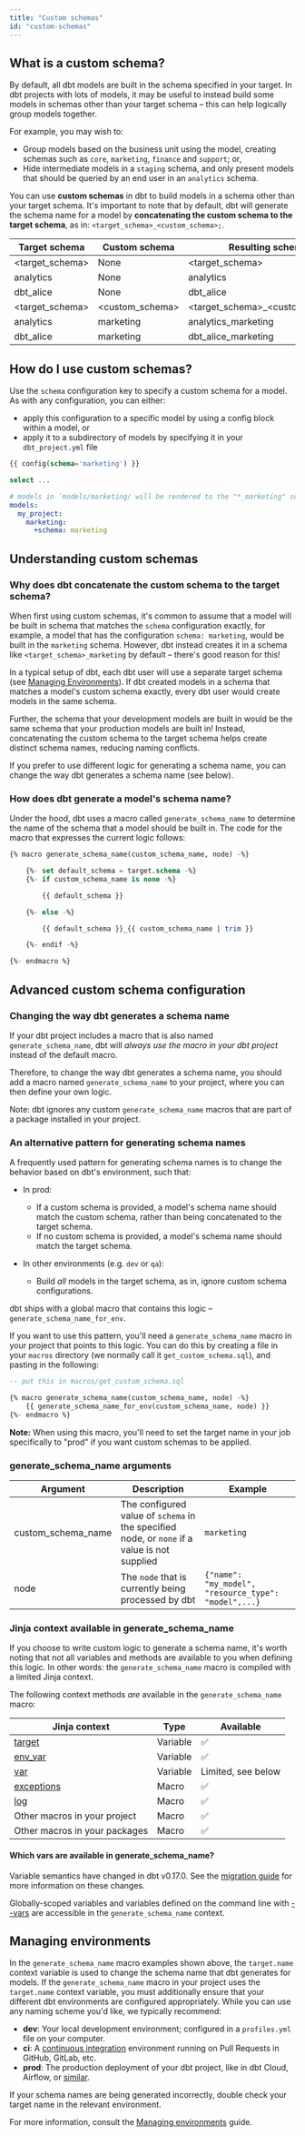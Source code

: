 ```yaml
---
title: "Custom schemas"
id: "custom-schemas"
---
```


## What is a custom schema?
By default, all dbt models are built in the schema specified in your target. In dbt projects with lots of models, it may be useful to instead build some models in schemas other than your target schema – this can help logically group models together.

For example, you may wish to:
* Group models based on the business unit using the model, creating schemas such as `core`, `marketing`, `finance` and `support`; or,
* Hide intermediate models in a `staging` schema, and only present models that should be queried by an end user in an `analytics` schema.

You can use **custom schemas** in dbt to build models in a schema other than your target schema. It's important to note that by default, dbt will generate the schema name for a model by **concatenating the custom schema to the target schema**, as in: `<target_schema>_<custom_schema>;`.

| Target schema | Custom schema | Resulting schema |
| ------------- | ------------- | ---------------- |
| &lt;target_schema&gt; | None | &lt;target_schema&gt; |
| analytics | None | analytics |
| dbt_alice | None | dbt_alice |
| &lt;target_schema&gt; | &lt;custom_schema&gt; | &lt;target_schema&gt;\_&lt;custom_schema&gt; |
| analytics | marketing | analytics_marketing |
| dbt_alice | marketing | dbt_alice_marketing |

## How do I use custom schemas?
Use the `schema` configuration key to specify a custom schema for a model. As with any configuration, you can either:
* apply this configuration to a specific model by using a config block within a model, or
* apply it to a subdirectory of models by specifying it in your `dbt_project.yml` file

<File name='orders.sql'>

```sql
{{ config(schema='marketing') }}

select ...
```

</File>



<File name='dbt_project.yml'>

```yaml
# models in `models/marketing/ will be rendered to the "*_marketing" schema
models:
  my_project:
    marketing:
      +schema: marketing
```

</File>

## Understanding custom schemas

### Why does dbt concatenate the custom schema to the target schema?
When first using custom schemas, it's common to assume that a model will be built in schema that matches the `schema` configuration exactly, for example, a model that has the configuration `schema: marketing`, would be built in the `marketing` schema. However, dbt instead creates it in a schema like `<target_schema>_marketing` by default – there's good reason for this!

In a typical setup of dbt, each dbt user will use a separate target schema (see [Managing Environments](/docs/build/custom-schemas#managing-environments)). If dbt created models in a schema that matches a model's custom schema exactly, every dbt user would create models in the same schema.

Further, the schema that your development models are built in would be the same schema that your production models are built in! Instead, concatenating the custom schema to the target schema helps create distinct schema names, reducing naming conflicts.

If you prefer to use different logic for generating a schema name, you can change the way dbt generates a schema name (see below).

### How does dbt generate a model's schema name?
Under the hood, dbt uses a macro called `generate_schema_name` to determine the name of the schema that a model should be built in. The code for the macro that expresses the current logic follows:

```sql
{% macro generate_schema_name(custom_schema_name, node) -%}

    {%- set default_schema = target.schema -%}
    {%- if custom_schema_name is none -%}

        {{ default_schema }}

    {%- else -%}

        {{ default_schema }}_{{ custom_schema_name | trim }}

    {%- endif -%}

{%- endmacro %}
```

## Advanced custom schema configuration

### Changing the way dbt generates a schema name
If your dbt project includes a macro that is also named `generate_schema_name`, dbt will _always use the macro in your dbt project_ instead of the default macro.

Therefore, to change the way dbt generates a schema name, you should add a macro named `generate_schema_name` to your project, where you can then define your own logic.

Note: dbt ignores any custom `generate_schema_name` macros that are part of a package installed in your project.

### An alternative pattern for generating schema names
A frequently used pattern for generating schema names is to change the behavior based on dbt's environment, such that:

- In prod:
  - If a custom schema is provided, a model's schema name should match the custom schema, rather than being concatenated to the target schema.
  - If no custom schema is provided, a model's schema name should match the target schema.

- In other environments (e.g. `dev` or `qa`):
  - Build _all_ models in the target schema, as in, ignore custom schema configurations.

dbt ships with a global macro that contains this logic – `generate_schema_name_for_env`.

If you want to use this pattern, you'll need a `generate_schema_name` macro in your project that points to this logic. You can do this by creating a file in your `macros` directory (we normally call it `get_custom_schema.sql`), and pasting in the following:

<File name='macros/get_custom_schema.sql'>

```sql
-- put this in macros/get_custom_schema.sql

{% macro generate_schema_name(custom_schema_name, node) -%}
    {{ generate_schema_name_for_env(custom_schema_name, node) }}
{%- endmacro %}
```

</File>

**Note:** When using this macro, you'll need to set the target name in your job specifically to "prod" if you want custom schemas to be applied.

### generate_schema_name arguments

| Argument | Description | Example |
| -------- | ----------- | ------- |
| custom_schema_name | The configured value of `schema` in the specified node, or `none` if a value is not supplied | `marketing` |
| node | The `node` that is currently being processed by dbt | `{"name": "my_model", "resource_type": "model",...}` |

### Jinja context available in generate_schema_name
If you choose to write custom logic to generate a schema name, it's worth noting that not all variables and methods are available to you when defining this logic. In other words: the `generate_schema_name` macro is compiled with a limited Jinja context.

The following context methods _are_ available in the `generate_schema_name` macro:

| Jinja context | Type | Available |
| ------------- | ---- | --------- |
| [target](target) | Variable | ✅ |
| [env_var](env_var) | Variable | ✅ |
| [var](var) | Variable | Limited, see below |
| [exceptions](exceptions) | Macro | ✅ |
| [log](log) | Macro | ✅ |
| Other macros in your project | Macro | ✅ |
| Other macros in your packages | Macro | ✅ |


#### Which vars are available in generate_schema_name?

<Changelog>

Variable semantics have changed in dbt v0.17.0. See the [migration guide](/guides/migration/versions)
for more information on these changes.

</Changelog>

Globally-scoped variables and variables defined on the command line with
[--vars](using-variables) are accessible in the `generate_schema_name` context.

## Managing environments

In the `generate_schema_name` macro examples shown above, the `target.name` context variable is used to change the schema name that dbt generates for models. If the `generate_schema_name` macro in your project uses the `target.name` context variable, you must additionally ensure that your different dbt environments are configured appropriately. While you can use any naming scheme you'd like, we typically recommend:
 - **dev**: Your local development environment; configured in a `profiles.yml` file on your computer.
 - **ci**:  A [continuous integration](cloud-enabling-continuous-integration-with-github) environment running on Pull Requests in GitHub, GitLab, etc.
 - **prod**: The production deployment of your dbt project, like in dbt Cloud, Airflow, or [similar](/docs/deploy/deployments).

If your schema names are being generated incorrectly, double check your target name in the relevant environment.

For more information, consult the [Managing environments](managing-environments) guide.
